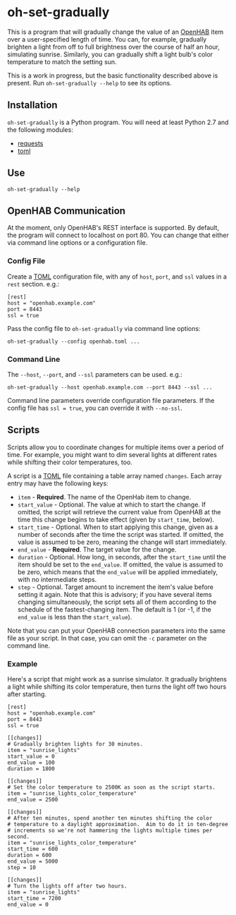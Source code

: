oh-set-gradually
================

This is a program that will gradually change the value of an [OpenHAB][]
item over a user-specified length of time.  You can, for example,
gradually brighten a light from off to full brightness over the course of
half an hour, simulating sunrise.  Similarly, you can gradually shift a
light bulb's color temperature to match the setting sun.

  [OpenHAB]: http://www.openhab.org

This is a work in progress, but the basic functionality described above is
present.  Run `oh-set-gradually --help` to see its options.

Installation
------------

`oh-set-gradually` is a Python program.  You will need at least Python 2.7
and the following modules:

 * [requests](http://python-requests.org)
 * [toml](https://github.com/uiri/toml)

Use
---

    oh-set-gradually --help

OpenHAB Communication
---------------------

At the moment, only OpenHAB's REST interface is supported.  By default,
the program will connect to localhost on port 80.  You can change that
either via command line options or a configuration file.

### Config File

Create a [TOML](https://github.com/toml-lang/toml) configuration file,
with any of `host`, `port`, and `ssl` values in a `rest` section.  e.g.:

    [rest]
    host = "openhab.example.com"
    port = 8443
    ssl = true

Pass the config file to `oh-set-gradually` via command line options:

    oh-set-gradually --config openhab.toml ...

### Command Line

The `--host`, `--port`, and `--ssl` parameters can be used.  e.g.:

    oh-set-gradually --host openhab.example.com --port 8443 --ssl ...

Command line parameters override configuration file parameters.  If the
config file has `ssl = true`, you can override it with `--no-ssl`.

Scripts
-------

Scripts allow you to coordinate changes for multiple items over a period
of time.  For example, you might want to dim several lights at different
rates while shifting their color temperatures, too.

A script is a [TOML](https://github.com/toml-lang/toml) file containing a
table array named `changes`.  Each array entry may have the following
keys:

* `item` - **Required**.  The name of the OpenHab item to change.
* `start_value` - Optional.  The value at which to start the change.  If
  omitted, the script will retrieve the current value from OpenHAB at the
  time this change begins to take effect (given by `start_time`, below).
* `start_time` - Optional.  When to start applying this change, given as a
  number of seconds after the time the script was started.  If omitted,
  the value is assumed to be zero, meaning the change will start
  immediately.
* `end_value` - **Required**.  The target value for the change.
* `duration` - Optional.  How long, in seconds, after the `start_time`
  until the item should be set to the `end_value`.  If omitted, the value
  is assumed to be zero, which means that the `end_value` will be applied
  immediately, with no intermediate steps.
* `step` - Optional.  Target amount to increment the item's value before
  setting it again.  Note that this is advisory; if you have several items
  changing simultaneously, the script sets all of them according to the
  schedule of the fastest-changing item.  The default is 1 (or -1, if the
  `end_value` is less than the `start_value`).

Note that you can put your OpenHAB connection parameters into the same
file as your script.  In that case, you can omit the `-c` parameter on the
command line.

### Example

Here's a script that might work as a sunrise simulator.  It gradually
brightens a light while shifting its color temperature, then turns the
light off two hours after starting.

    [rest]
    host = "openhab.example.com"
    port = 8443
    ssl = true
    
    [[changes]]
    # Gradually brighten lights for 30 minutes.
    item = "sunrise_lights"
    start_value = 0
    end_value = 100
    duration = 1800
    
    [[changes]]
    # Set the color temperature to 2500K as soon as the script starts.
    item = "sunrise_lights_color_temperature"
    end_value = 2500
    
    [[changes]]
    # After ten minutes, spend another ten minutes shifting the color
    # temperature to a daylight approximation.  Aim to do it in ten-degree
    # increments so we're not hammering the lights multiple times per second.
    item = "sunrise_lights_color_temperature"
    start_time = 600
    duration = 600
    end_value = 5000
    step = 10
    
    [[changes]]
    # Turn the lights off after two hours.
    item = "sunrise_lights"
    start_time = 7200
    end_value = 0
